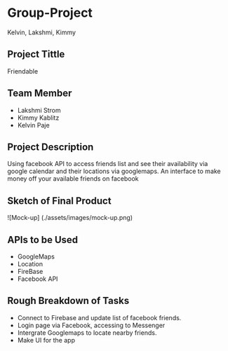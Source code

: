 # Group-Project
Kelvin, Lakshmi, Kimmy

## Project Tittle

Friendable

## Team Member
* Lakshmi Strom
* Kimmy Kablitz
* Kelvin Paje
  
## Project Description

Using facebook API to access friends list and see their availability via google calendar and their locations via googlemaps.
An interface to make money off your available friends on facebook

## Sketch of Final Product

![Mock-up] (./assets/images/mock-up.png)

## APIs to be Used
* GoogleMaps
* Location
* FireBase
* Facebook API

## Rough Breakdown of Tasks

* Connect to Firebase and update list of facebook friends.
* Login page via Facebook, accessing to Messenger
* Intergrate Googlemaps to locate nearby friends.
* Make UI for the app
  



